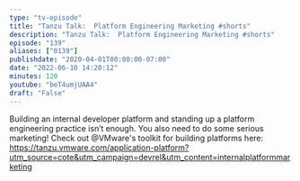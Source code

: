```yaml
---
type: "tv-episode"
title: "Tanzu Talk:  Platform Engineering Marketing #shorts"
description: "Tanzu Talk:  Platform Engineering Marketing #shorts"
episode: "139"
aliases: ["0139"]
publishdate: "2020-04-01T00:00:00-07:00"
date: "2022-06-10 14:20:12"
minutes: 120
youtube: "beT4umjUAA4"
draft: "False"
---
```


Building an internal developer platform and standing up a platform engineering practice isn’t enough. You also need to do some serious marketing! Check out @VMware's  toolkit for building platforms here: https://tanzu.vmware.com/application-platform?utm_source=cote&utm_campaign=devrel&utm_content=internalplatformmarketing